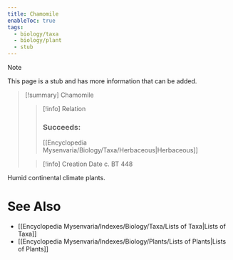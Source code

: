 ```yaml
---
title: Chamomile
enableToc: true
tags:
  - biology/taxa
  - biology/plant
  - stub
---
```


> [!note]
> This page is a stub and has more information that can be added.

> [!summary] Chamomile
> > [!info] Relation
> > ### Succeeds:
> > [[Encyclopedia Mysenvaria/Biology/Taxa/Herbaceous|Herbaceous]]
>
> > [!info] Creation Date
> > c. BT 448

Humid continental climate plants.

# See Also
- [[Encyclopedia Mysenvaria/Indexes/Biology/Taxa/Lists of Taxa|Lists of Taxa]]
- [[Encyclopedia Mysenvaria/Indexes/Biology/Plants/Lists of Plants|Lists of Plants]]
